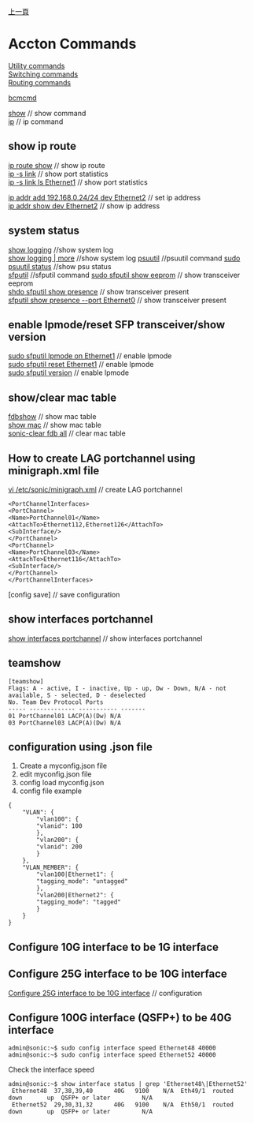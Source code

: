 [上一頁](https://jian-hong-wu.github.io/blog/)

# Accton Commands

[Utility commands](/blog/accton_command/general/)  
[Switching commands](/blog/accton_command/layer2/)  
[Routing commands](/blog/accton_command/layer3/)  

[bcmcmd](/blog/accton_commands/bcmcmd/)  

[show](/blog/accton_commands/show/)    // show command  
[ip](/blog/accton_commands/ip/)    // ip command  

## show ip route
[ip route show](/blog/accton_commands/ip/)    // show ip route  
[ip -s link](/blog/accton_commands/ip/)    // show port statistics  
[ip -s link ls Ethernet1](/blog/accton_commands/ip/)    // show port statistics  

[ip addr add 192.168.0.24/24 dev Ethernet2](/blog/accton_commands/ip/)    // set ip address  
[ip addr show dev Ethernet2](/blog/accton_commands/ip/)    // show ip address  

## system status
[show logging](/blog/accton_commands/show/)    //show system log  
[show logging | more](/blog/accton_commands/show/)    //show system log
[psuutil](/blog/accton_commands/psuutil)    //psuutil command
[sudo psuutil status](/blog/accton_commands/)    //show psu status  
[sfputil](/blog/accton_commands/sfputil)    //sfputil command
[sudo sfputil show eeprom](/blog/accton_commands/)    // show transceiver eeprom  
[shdo sfputil show presence](/blog/accton_commands/)    // show transceiver present  
[sfputil show presence --port Ethernet0](/blog/accton_commands/)    // show transceiver present  

## enable lpmode/reset SFP transceiver/show version
[sudo sfputil lpmode on Ethernet1](/blog/accton_commands/)    // enable lpmode  
[sudo sfputil reset Ethernet1](/blog/accton_commands/)    // enable lpmode  
[sudo sfputil version](/blog/accton_commands/)    // enable lpmode  

## show/clear mac table
[fdbshow](/blog/accton_commands/)    // show mac table  
[show mac](/blog/accton_commands/)    // show mac table  
[sonic-clear fdb all](/blog/accton_commands/)    // clear mac table  

## How to create LAG portchannel using minigraph.xml file
[vi /etc/sonic/minigraph.xml](/blog/accton_commands/)    // create LAG portchannel  
```
<PortChannelInterfaces>
<PortChannel>
<Name>PortChannel01</Name>
<AttachTo>Ethernet112,Ethernet126</AttachTo>
<SubInterface/>
</PortChannel>
<PortChannel>
<Name>PortChannel03</Name>
<AttachTo>Ethernet116</AttachTo>
<SubInterface/>
</PortChannel>
</PortChannelInterfaces>
```
[config save]    // save configuration  

## show interfaces portchannel
[show interfaces portchannel](/blog/accton_commands/)  // show interfaces portchannel  

## teamshow
```
[teamshow]
Flags: A - active, I - inactive, Up - up, Dw - Down, N/A - not available, S - selected, D - deselected
No. Team Dev Protocol Ports
----- ------------- ----------- -------
01 PortChannel01 LACP(A)(Dw) N/A
03 PortChannel03 LACP(A)(Dw) N/A
```

## configuration using .json file
1. Create a myconfig.json file
2. edit myconfig.json file
3. config load myconfig.json
4. config file example

```
{
    "VLAN": {
        "vlan100": {
        "vlanid": 100
        },
        "vlan200": {
        "vlanid": 200
        }
    },
    "VLAN_MEMBER": {
        "vlan100|Ethernet1": {
        "tagging_mode": "untagged"
        },
        "vlan200|Ethernet2": {
        "tagging_mode": "tagged"
        }
    }
}
```

## Configure 10G interface to be 1G interface


## Configure 25G interface to be 10G interface
[Configure 25G interface to be 10G interface](/blog/accton_commands/config/)    // configuration

## Configure 100G interface (QSFP+) to be 40G interface
```
admin@sonic:~$ sudo config interface speed Ethernet48 40000
admin@sonic:~$ sudo config interface speed Ethernet52 40000
```
Check the interface speed
```
admin@sonic:~$ show interface status | grep 'Ethernet48\|Ethernet52'
 Ethernet48  37,38,39,40      40G   9100    N/A  Eth49/1  routed    down       up  QSFP+ or later         N/A
 Ethernet52  29,30,31,32      40G   9100    N/A  Eth50/1  routed    down       up  QSFP+ or later         N/A
```


